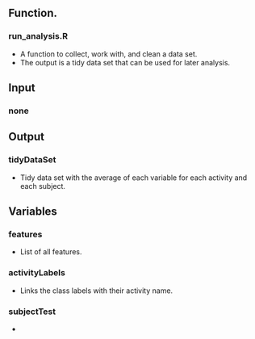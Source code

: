 ## Function.

### run_analysis.R

* A function to collect, work with, and clean a data set. 
* The output is a tidy data set that can be used for later analysis.

## Input

### none

## Output

### tidyDataSet

* Tidy data set with the average of each variable for each activity and each subject. 

## Variables

### features

* List of all features.

### activityLabels

* Links the class labels with their activity name.

### subjectTest

* 
